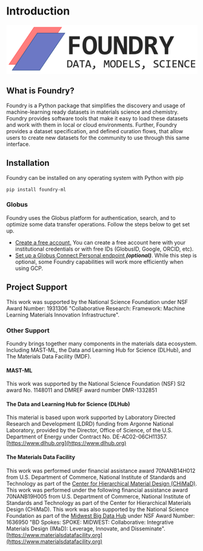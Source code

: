 # Introduction

![](.gitbook/assets/foundry-purple%20%281%29.png)

## What is Foundry?

Foundry is a Python package that simplifies the discovery and usage of machine-learning ready datasets in materials science and chemistry. Foundry provides software tools that make it easy to load these datasets and work with them in local or cloud environments. Further, Foundry provides a dataset specification, and defined curation flows, that allow users to create new datasets for the community to use through this same interface.

## Installation

Foundry can be installed on any operating system with Python with pip

```text
pip install foundry-ml
```

### Globus

Foundry uses the Globus platform for authentication, search, and to optimize some data transfer operations. Follow the steps below to get set up.

* [Create a free account.](https://app.globus.org) You can create a free account here with your institutional credentials or with free IDs \(GlobusID, Google, ORCID, etc\).
* [Set up a Globus Connect Personal endpoint ](https://www.globus.org/globus-connect-personal)_**\(optional\)**_. While this step is optional, some Foundry capabilities will work more efficiently when using GCP.

## Project Support

This work was supported by the National Science Foundation under NSF Award Number: 1931306 "Collaborative Research: Framework: Machine Learning Materials Innovation Infrastructure".

### Other Support

Foundry brings together many components in the materials data ecosystem. Including MAST-ML, the Data and Learning Hub for Science \(DLHub\), and The Materials Data Facility \(MDF\).

#### MAST-ML

This work was supported by the National Science Foundation \(NSF\) SI2 award No. 1148011 and DMREF award number DMR-1332851

#### The Data and Learning Hub for Science \(DLHub\)

This material is based upon work supported by Laboratory Directed Research and Development \(LDRD\) funding from Argonne National Laboratory, provided by the Director, Office of Science, of the U.S. Department of Energy under Contract No. DE-AC02-06CH11357. [https://www.dlhub.org](https://www.dlhub.org)

#### The Materials Data Facility

This work was performed under financial assistance award 70NANB14H012 from U.S. Department of Commerce, National Institute of Standards and Technology as part of the [Center for Hierarchical Material Design \(CHiMaD\)](http://chimad.northwestern.edu). This work was performed under the following financial assistance award 70NANB19H005 from U.S. Department of Commerce, National Institute of Standards and Technology as part of the Center for Hierarchical Materials Design \(CHiMaD\). This work was also supported by the National Science Foundation as part of the [Midwest Big Data Hub](http://midwestbigdatahub.org) under NSF Award Number: 1636950 "BD Spokes: SPOKE: MIDWEST: Collaborative: Integrative Materials Design \(IMaD\): Leverage, Innovate, and Disseminate". [https://www.materialsdatafacility.org](https://www.materialsdatafacility.org)


